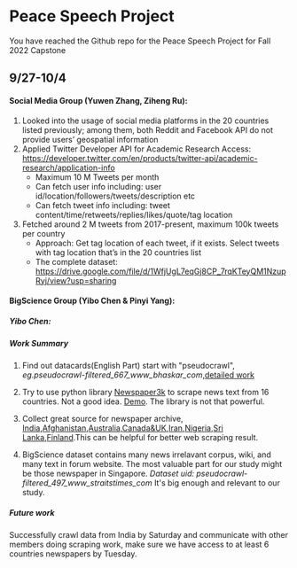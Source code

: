 # Peace Speech Project

You have reached the Github repo for the Peace Speech Project for Fall 2022 Capstone

## 9/27-10/4

#### Social Media Group (Yuwen Zhang, Ziheng Ru):

  1. Looked into the usage of social media platforms in the 20 countries listed previously; among them, both Reddit and Facebook API do not provide users’ geospatial information
  2. Applied Twitter Developer API for Academic Research Access: https://developer.twitter.com/en/products/twitter-api/academic-research/application-info
     * Maximum 10 M Tweets per month
     * Can fetch user info including: user id/location/followers/tweets/description etc
     * Can fetch tweet info including: tweet content/time/retweets/replies/likes/quote/tag location
  3. Fetched around 2 M tweets from 2017-present, maximum 100k tweets per country
     * Approach: Get tag location of each tweet, if it exists. Select tweets with tag location that’s in the 20 countries list
     * The complete dataset: https://drive.google.com/file/d/1WfjUgL7eqGj8CP_7rqKTeyQM1NzupRyj/view?usp=sharing


#### BigScience Group (Yibo Chen & Pinyi Yang):

  ##### Yibo Chen:  
  
  ##### Work Summary
  
  1. Find out datacards(English Part) start with "pseudocrawl", *eg.pseudocrawl-filtered_667_www_bhaskar_com*,[detailed work](https://github.com/ChenYb9807/ENGI8000/blob/main/Pseudocrawl%20data%20in%20BigScience.py)
    
  2. Try to use python library [Newspaper3k](https://newspaper.readthedocs.io/en/latest/) to scrape news text from 16 countries. Not a good idea. [Demo](https://github.com/ChenYb9807/ENGI8000/blob/main/Scraping%20with%20Newspaper3k.py). The library is not that powerful.
  
  3. Collect great source for newspaper archive, [India](https://timesofindia.indiatimes.com/archive.cms),[Afghanistan](https://www.eastview.com/resources/gpa/afghan-central-press/),[Australia,Canada&UK](https://lil.nlp.cornell.edu/newsroom/explore/index.html),[Iran](https://www.tehrantimes.com/archive),[Nigeria](https://archive-it.org/collections/11796),[Sri Lanka](https://www.sundaytimes.lk/210110/archive/),[Finland](https://www.dailyfinland.fi/archive).This can be helpful for better web scraping result.
  
  4. BigScience dataset contains many news irrelavant corpus, wiki, and many text in forum website. The most valuable part for our study might be those newspaper in Singapore. *Dataset uid: pseudocrawl-filtered_497_www_straitstimes_com* It's big enough and relevant to our study.
  
   ##### Future work
   
   Successfully crawl data from India by Saturday and communicate with other members doing scraping work, make sure we have access to at least 6 countries newspapers by Tuesday.
      
